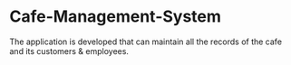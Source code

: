 # Cafe-Management-System
The application is developed that can maintain all the records of the cafe and its customers &amp; employees.
